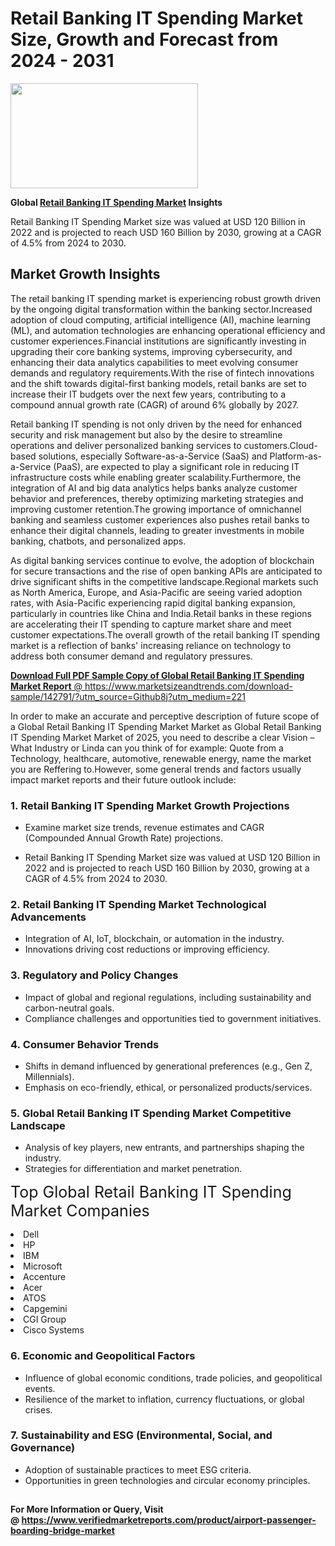 <H1>Retail Banking IT Spending Market Size, Growth and Forecast from 2024 - 2031</H1><img class="aligncenter size-medium wp-image-584254" src="https://thirdeyenews.in/wp-content/uploads/2024/09/Global-Market-Research-300x168.jpeg" alt="" width="300" height="168" /><p><strong>Global&nbsp;<a href="https://www.marketsizeandtrends.com/download-sample/142791/?utm_source=Github8j?utm_medium=221">Retail Banking IT Spending Market</a> Insights</strong></p><p>Retail Banking IT Spending Market size was valued at USD 120 Billion in 2022 and is projected to reach USD 160 Billion by 2030, growing at a CAGR of 4.5% from 2024 to 2030.</p><p><h2>Market Growth Insights</h2> <p>The retail banking IT spending market is experiencing robust growth driven by the ongoing digital transformation within the banking sector.Increased adoption of cloud computing, artificial intelligence (AI), machine learning (ML), and automation technologies are enhancing operational efficiency and customer experiences.Financial institutions are significantly investing in upgrading their core banking systems, improving cybersecurity, and enhancing their data analytics capabilities to meet evolving consumer demands and regulatory requirements.With the rise of fintech innovations and the shift towards digital-first banking models, retail banks are set to increase their IT budgets over the next few years, contributing to a compound annual growth rate (CAGR) of around 6% globally by 2027.</p> <p><a href="#"></a></p> <p>Retail banking IT spending is not only driven by the need for enhanced security and risk management but also by the desire to streamline operations and deliver personalized banking services to customers.Cloud-based solutions, especially Software-as-a-Service (SaaS) and Platform-as-a-Service (PaaS), are expected to play a significant role in reducing IT infrastructure costs while enabling greater scalability.Furthermore, the integration of AI and big data analytics helps banks analyze customer behavior and preferences, thereby optimizing marketing strategies and improving customer retention.The growing importance of omnichannel banking and seamless customer experiences also pushes retail banks to enhance their digital channels, leading to greater investments in mobile banking, chatbots, and personalized apps.</p> <p>As digital banking services continue to evolve, the adoption of blockchain for secure transactions and the rise of open banking APIs are anticipated to drive significant shifts in the competitive landscape.Regional markets such as North America, Europe, and Asia-Pacific are seeing varied adoption rates, with Asia-Pacific experiencing rapid digital banking expansion, particularly in countries like China and India.Retail banks in these regions are accelerating their IT spending to capture market share and meet customer expectations.The overall growth of the retail banking IT spending market is a reflection of banks' increasing reliance on technology to address both consumer demand and regulatory pressures.</p> <p><a href="#"></p><p><span class=""><strong>Download Full PDF Sample Copy of Global Retail Banking IT Spending Market Report</strong> @ <a href="https://www.marketsizeandtrends.com/download-sample/142791/?utm_source=Github8j?utm_medium=221" target="_blank">https://www.marketsizeandtrends.com/download-sample/142791/?utm_source=Github8j?utm_medium=221</a></span></p><p>In order to make an accurate and perceptive description of future scope of a Global&nbsp;Retail Banking IT Spending Market Market as Global&nbsp;Retail Banking IT Spending Market Market of 2025, you need to describe a clear Vision &ndash; What Industry or Linda can you think of for example: Quote from a Technology, healthcare, automotive, renewable energy, name the market you are Reffering to.However, some general trends and factors usually impact market reports and their future outlook include:</p><h3>1.&nbsp;<strong>Retail Banking IT Spending Market Growth Projections</strong></h3><ul><li>Examine market size trends, revenue estimates and CAGR (Compounded Annual Growth Rate) projections.</li><li><p>Retail Banking IT Spending Market size was valued at USD 120 Billion in 2022 and is projected to reach USD 160 Billion by 2030, growing at a CAGR of 4.5% from 2024 to 2030.</p></li></ul><h3>2.&nbsp;<strong>Retail Banking IT Spending Market Technological Advancements</strong></h3><ul><li>Integration of AI, IoT, blockchain, or automation in the industry.</li><li>Innovations driving cost reductions or improving efficiency.</li></ul><h3>3.&nbsp;<strong>Regulatory and Policy Changes</strong></h3><ul><li>Impact of global and regional regulations, including sustainability and carbon-neutral goals.</li><li>Compliance challenges and opportunities tied to government initiatives.</li></ul><h3>4.&nbsp;<strong>Consumer Behavior Trends</strong></h3><ul><li>Shifts in demand influenced by generational preferences (e.g., Gen Z, Millennials).</li><li>Emphasis on eco-friendly, ethical, or personalized products/services.</li></ul><h3>5.&nbsp;<strong>Global Retail Banking IT Spending Market Competitive Landscape</strong></h3><ul><li>Analysis of key players, new entrants, and partnerships shaping the industry.</li><li>Strategies for differentiation and market penetration.</li></ul><p data-pm-slice="1 1 []"><span style="color: inherit; font-family: inherit; font-size: 25px;">Top Global Retail Banking IT Spending Market Companies</span></p><div class="" data-test-id=""><p><li>Dell</li><li> HP</li><li> IBM</li><li> Microsoft</li><li> Accenture</li><li> Acer</li><li> ATOS</li><li> Capgemini</li><li> CGI Group</li><li> Cisco Systems</li></p></div><h3>6.&nbsp;<strong>Economic and Geopolitical Factors</strong></h3><ul><li>Influence of global economic conditions, trade policies, and geopolitical events.</li><li>Resilience of the market to inflation, currency fluctuations, or global crises.</li></ul><h3>7.&nbsp;<strong>Sustainability and ESG (Environmental, Social, and Governance)</strong></h3><ul><li>Adoption of sustainable practices to meet ESG criteria.</li><li>Opportunities in green technologies and circular economy principles.</li></ul><h2><strong style="font-size: 14px;">For More Information or Query, Visit @&nbsp;</strong><a style="background-color: #ffffff; font-size: 14px;" href="https://www.marketsizeandtrends.com/report/retail-banking-it-spending-market/" target="_blank">https://www.verifiedmarketreports.com/product/airport-passenger-boarding-bridge-market</a></h2>